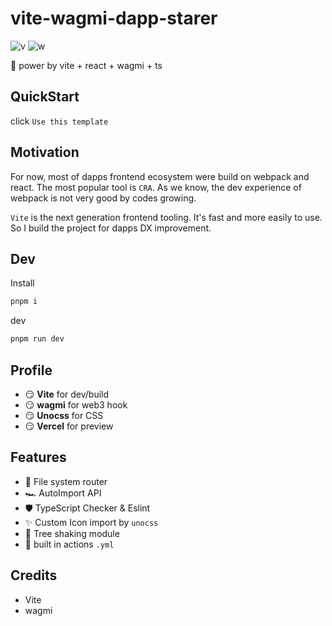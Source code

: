 # vite-wagmi-dapp-starer

![v](https://img.shields.io/badge/vite-v3.1.8-brightgreen) ![w](https://img.shields.io/badge/wagmi-v0.7.7-brightgreen)  

💖 power by vite + react + wagmi + ts

## QuickStart

click `Use this template`

## Motivation

For now, most of dapps frontend ecosystem were build on webpack and react. The most popular tool is `CRA`. As we know, the dev experience of webpack is not very good by codes growing.

`Vite` is the next generation frontend tooling. It's fast and more easily to use. So I build the project for dapps DX improvement.

## Dev

Install

```bash
pnpm i
```

dev

```bash
pnpm run dev
```

## Profile

- 😏 **Vite** for dev/build
- 😏 **wagmi** for web3 hook
- 😏 **Unocss** for CSS
- 😏 **Vercel** for preview

## Features

- 🌲 File system router
- 🏎️ AutoImport API
- 🛡️ TypeScript Checker & Eslint
- ✨ Custom Icon import by `unocss`
- 🍂 Tree shaking module
- 🚠 built in actions `.yml`

## Credits

- Vite
- wagmi
